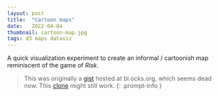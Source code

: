 ```yaml
---
layout: post
title:  "Cartoon maps"
date:   2022-04-04
thumbnail: cartoon-map.jpg
tags: d3 maps dataviz
---
```


A quick visualization experiment to create an informal / cartoonish map
reminiscent of the game of *Risk*.

<!--more-->

> This was originally a [gist][gist] hosted at bl.ocks.org, which seems dead now. This [clone][clone] might still work.
{: .prompt-info }

[gist]: https://gist.github.com/patricksurry/e9b91eed27bb2eacd379777a050df9d2
[clone]: {{site.blocks_url}}/patricksurry/e9b91eed27bb2eacd379777a050df9d2

<!-- markdownlint-disable MD018 MD033 -->

<div id='demo'></div>

<link rel="preconnect" href="https://fonts.googleapis.com">
<link rel="preconnect" href="https://fonts.gstatic.com" crossorigin>
<link href="https://fonts.googleapis.com/css2?family=Architects+Daughter&display=swap" rel="stylesheet">

<style>
#demo {
  font-family: 'Architects Daughter', cursive;
  font-size: 16pt;
  margin: 0;
}
svg {
  border:  1px solid #666;
}
.country {
  stroke-width: 8;
  stroke-linejoin: round;
  fill-opacity: 0.33;
}
.city path{
  fill:  #33;
}
.country text {
  font-size: 120%;
}
text {
  fill: #666;
  fill-opacity: 1;
  stroke: none;
  text-anchor: middle;
}
</style>

<script src="https://d3js.org/d3.v7.min.js"></script>
<script>
var width = 1024,
    height = 600;

var svg = d3.select("#demo").append("svg")
    .attr("width", width)
    .attr("height", height);

svg.append("filter")
    .attr("id", "blur")
    .append("feGaussianBlur")
    .attr("in", "SourceGraphic")
    .attr("stdDeviation", 4);

var defs = svg.append("defs");

Promise.all([
  d3.json("https://d2ad6b4ur7yvpq.cloudfront.net/naturalearth-3.3.0/ne_50m_admin_0_countries.geojson"),
  d3.json("https://d2ad6b4ur7yvpq.cloudfront.net/naturalearth-3.3.0/ne_50m_populated_places_simple.geojson"),
]).then(
function([countrygeo, citygeo]) {
    let
      cities = citygeo.features.filter(d =>
          d.megacity || d.properties.scalerank <= 2
        ),
      a3s = cities.map(d => d.properties.adm0_a3),
      countries = countrygeo.features //.filter(d => a3s.includes(d.properties.adm0_a3));

    var projection = d3.geoEqualEarth()
        .fitSize([width, height], {type: 'FeatureCollection', features: countries})
        .center([20, 45])
        .scale(width)

    var path = d3.geoPath()
        .projection(projection);

    defs.selectAll("path")
        .data(countries)
      .enter().append("path")
        .attr("id", d => d.properties.adm0_a3)
        .attr("d", path)

    defs.selectAll("clipPath")
        .data(countries)
      .enter().append("clipPath")
        .attr("id", d => "inside-" + d.properties.adm0_a3)
        .append("use")
        .attr("xlink:href", d => "#" + d.properties.adm0_a3)

    let shapes = svg.append('g')
        .attr("class", "countries")
        .selectAll('.country')
        .data(countries)
      .enter().append('g')
        .attr("class", "country");

    shapes
        .append("use")
        .attr("xlink:href", d => "#" + d.properties.adm0_a3)
        .attr("clip-path", d => `url(#inside-${d.properties.adm0_a3})`)
        .attr("filter", "url(#blur)")
        .style("stroke", d => d3.schemeTableau10[d.properties.mapcolor7])
        .style("fill", d => d3.schemeTableau10[d.properties.mapcolor7]);

    let dots = svg.append('g')
        .attr("class", "cities")
        .selectAll(".city")
        .data(cities)
      .enter().append("g")
        .attr("class", "city")
        .attr('transform', d => {
          let [x, y] = projection(d.geometry.coordinates);
          return `translate(${x}, ${y})`;
        })
        .datum(d => d.properties);
    dots.append('path')
      .attr("d", d => d3.symbol(d.adm0cap ? d3.symbolStar: d3.symbolCircle, 2*(3 - Math.sqrt(d.scalerank)))());
    dots.append('text')
      .attr('dy', -2)
      .attr('font-size', d => (100-(1-d.adm0cap)*d.scalerank*10) + '%')
      .text(d => d.name);
});
</script>
